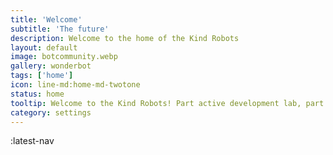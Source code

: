 ```yaml
---
title: 'Welcome'
subtitle: 'The future'
description: Welcome to the home of the Kind Robots
layout: default
image: botcommunity.webp
gallery: wonderbot
tags: ['home']
icon: line-md:home-md-twotone
status: home
tooltip: Welcome to the Kind Robots! Part active development lab, part anti-malaria fundraiser, and part a place to show off some slick coding skills. I'm Silas Knight and I made this using Nuxt 3, Typescript, Prisma, Vue 3, Nuxt Content 2, and Pinia.  I'm a self-taught full-stack developer with five years of industry-adjascent experience (4 years as an multi-ISP tech support phone operator, 1 year as an on-call network admin, and 3 years personal experience running containerized community webapps for my Unraid linux homelab. I've specialized in front-end development using Node.js and API-based jamstack architecture. I'm looking to break into the game development industry ($80k or higher, $120k+ preferred), or to code for a non-profit organization ($60k+, plus benefits).  If you are looking for a multi-talented coder and problem solver, message me at silas@kindrobots.org.
category: settings
---
```

:latest-nav